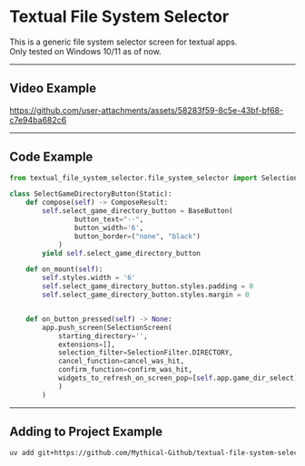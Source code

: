 # Textual File System Selector

This is a generic file system selector screen for textual apps.\
Only tested on Windows 10/11 as of now.

---

## Video Example

https://github.com/user-attachments/assets/58283f59-8c5e-43bf-bf68-c7e94ba682c6

---

## Code Example

```python
from textual_file_system_selector.file_system_selector import SelectionScreen, SelectionFilter

class SelectGameDirectoryButton(Static):
    def compose(self) -> ComposeResult:
        self.select_game_directory_button = BaseButton(
                button_text="··",
                button_width='6',
                button_border=("none", "black")
            )
        yield self.select_game_directory_button

    def on_mount(self):
        self.styles.width = '6'
        self.select_game_directory_button.styles.padding = 0
        self.select_game_directory_button.styles.margin = 0


    def on_button_pressed(self) -> None:
        app.push_screen(SelectionScreen(
            starting_directory='',
            extensions=[],
            selection_filter=SelectionFilter.DIRECTORY,
            cancel_function=cancel_was_hit, 
            confirm_function=confirm_was_hit,
            widgets_to_refresh_on_screen_pop=[self.app.game_dir_select]
            )
        )
```

---

## Adding to Project Example
```bash
uv add git+https://github.com/Mythical-Github/textual-file-system-selector
```

